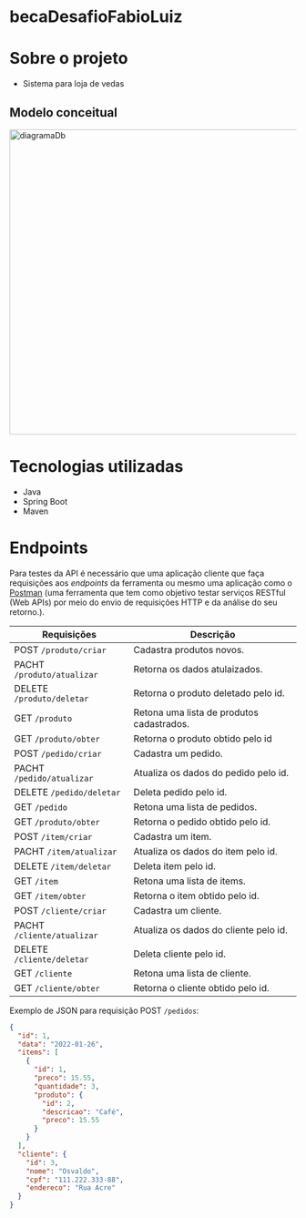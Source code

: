 # becaDesafioFabioLuiz

# Sobre o projeto
- Sistema para loja de vedas

## Modelo conceitual
<img width="536" alt="diagramaDb" src="https://user-images.githubusercontent.com/98011084/151227453-619f3106-711f-4ef0-bf84-da9be93145dd.png">


# Tecnologias utilizadas

- Java
- Spring Boot
- Maven

# Endpoints

Para testes da API é necessário que uma aplicação cliente que faça requisições aos *endpoints* da ferramenta ou mesmo uma aplicação como o [Postman](https://www.getpostman.com/downloads/) (uma ferramenta que tem como objetivo testar serviços RESTful (Web APIs) por meio do envio de requisições HTTP e da análise do seu retorno.).

| Requisições                                  | Descrição                                                    |
| -------------------------------------------- | ------------------------------------------------------------ |
| POST `/produto/criar`                        | Cadastra produtos novos.                                     |
| PACHT `/produto/atualizar`                   | Retorna os dados atulaizados.                                |
| DELETE `/produto/deletar`                    | Retorna o produto deletado pelo id.                          |
| GET `/produto`                               | Retona uma lista de produtos cadastrados.                    |
| GET `/produto/obter`                         | Retorna o produto obtido pelo id                             |
| POST `/pedido/criar`                         | Cadastra um pedido.                                          |
| PACHT `/pedido/atualizar`                    | Atualiza os dados do pedido pelo id.                         |
| DELETE `/pedido/deletar`                     | Deleta pedido pelo id.                                       |
| GET `/pedido`                                | Retona uma lista de pedidos.                                 |
| GET `/produto/obter`                         | Retorna o pedido obtido pelo id.                             |
| POST `/item/criar`                         | Cadastra um item.                                              |
| PACHT `/item/atualizar`                    | Atualiza os dados do item pelo id.                             |
| DELETE `/item/deletar`                     | Deleta item pelo id.                                           |
| GET `/item`                                | Retona uma lista de items.                                     |
| GET `/item/obter`                          | Retorna o item obtido pelo id.                                 |
| POST `/cliente/criar`                         | Cadastra um cliente.                                        |
| PACHT `/cliente/atualizar`                    | Atualiza os dados do cliente pelo id.                       |
| DELETE `/cliente/deletar`                     | Deleta cliente pelo id.                                     |
| GET `/cliente`                                | Retona uma lista de cliente.                                |
| GET `/cliente/obter`                         | Retorna o cliente obtido pelo id.                            |

Exemplo de JSON para requisição POST `/pedidos`:


```json
{
  "id": 1,
  "data": "2022-01-26",
  "items": [
    {
      "id": 1,
      "preco": 15.55,
      "quantidade": 3,
      "produto": {
        "id": 2,
        "descricao": "Café",
        "preco": 15.55
      }
    }
  ],
  "cliente": {
    "id": 3,
    "nome": "Osvaldo",
    "cpf": "111.222.333-88",
    "endereco": "Rua Acre"
  }
}
```

